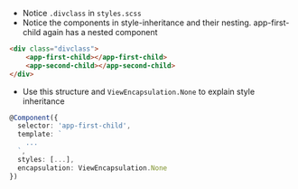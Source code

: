 - Notice `.divclass` in `styles.scss`
- Notice the components in style-inheritance and their nesting. app-first-child again has a nested component

```html
<div class="divclass">
    <app-first-child></app-first-child>
    <app-second-child></app-second-child>
</div>
```
- Use this structure and `ViewEncapsulation.None` to explain style inheritance 

```typescript
@Component({
  selector: 'app-first-child',
  template: `
    ...
  `,
  styles: [...],
  encapsulation: ViewEncapsulation.None
})
```
